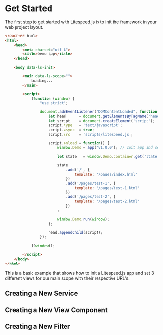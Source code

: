 # Get Started

The first step to get started with Litespeed.js is to init the framework in your web project layout.

```html
<!DOCTYPE html>
<html>
    <head>
        <meta charset="utf-8">
        <title>Demo App</title>
    </head>

    <body data-ls-init>

        <main data-ls-scope="">
            Loading...
        </main>

        <script>
            (function (window) {
                "use strict";

                document.addEventListener("DOMContentLoaded", function() {
                    let head      = document.getElementsByTagName('head')[0];
                    let script    = document.createElement('script');
                    script.type   = 'text/javascript';
                    script.async  = true;
                    script.src    = 'scripts/litespeed.js';

                    script.onload = function() {
                        window.Demo = app('v1.0.0'); // Init app and set your own cache buster value

                        let state   = window.Demo.container.get('state');

                        state
                            .add('/', {
                                template: '/pages/index.html'
                            })
                            .add('/pages/test-1', {
                                template: '/pages/test-1.html'
                            })
                            .add('/pages/test-2', {
                                template: '/pages/test-2.html'
                            })
                        ;

                        window.Demo.run(window);
                    };

                    head.appendChild(script);
                });

            }(window));

        </script>
    </body>
</html>
```

This is a basic example that shows how to init a Litespeed.js app and set 3 different views for our main scope with their respective URL's.

## Creating a New Service

## Creating a New View Component

## Creating a New Filter